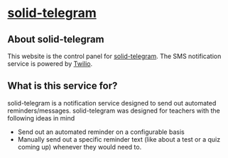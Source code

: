 # [solid-telegram](#)

## About solid-telegram
This website is the control panel for [solid-telegram](). The SMS notification service is powered by [Twilio](https://www.twilio.com/). 

## What is this service for?
solid-telegram is a notification service designed to send out automated reminders/messages. solid-telegram was designed for teachers with the following ideas in mind
- Send out an automated reminder on a configurable basis
- Manually send out a specific reminder text (like about a test or a quiz coming up) whenever they would need to. 
